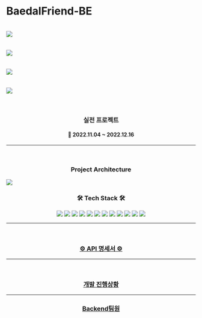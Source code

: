 # BaedalFriend-BE
 <br>
<img src="https://myawsbucketds.s3.ap-northeast-2.amazonaws.com/5abb14db-03da-43e4-b69c-9ba205729215.png">
<br>
<br>
<br>
<img src="https://myawsbucketds.s3.ap-northeast-2.amazonaws.com/0d288f58-c949-4498-8693-0fe249f29820.png">
<br>
<br>
<br>
<img src="https://myawsbucketds.s3.ap-northeast-2.amazonaws.com/805756b3-8aed-4e90-a37d-b18508fb7bf7.png">
<br>
<br>
<br>
<img src="https://myawsbucketds.s3.ap-northeast-2.amazonaws.com/c2bd5b7f-610e-4874-9031-db7c6ec9e35c.png">
<br>
<br>
<br>
<h3 align="center"><b>실전 프로젝트</b></h3>

<h4 align="center">📆 2022.11.04 ~ 2022.12.16</h4>

---
<br>
<h3 align="center"><b>Project Architecture </b></h3>
<img src="https://myawsbucketds.s3.ap-northeast-2.amazonaws.com/efc1f1fa-3aa2-4c3e-bafc-a78dbd2de947.png">
<br>
<h3 align="center"><b>🛠 Tech Stack 🛠</b></h3>
<p align="center">
<img src="https://img.shields.io/badge/Spring-6DB33F?style=for-the-badge&logo=github&logoColor=white">
<img src="https://img.shields.io/badge/github-181717?style=for-the-badge&logo=github&logoColor=white">
<img src="https://img.shields.io/badge/linux-FCC624?style=for-the-badge&logo=linux&logoColor=black">
<img src="https://img.shields.io/badge/aws-232F3E?style=for-the-badge&logo=aws&logoColor=white">
<img src="https://camo.githubusercontent.com/fd0243cd3a19485c4f3e82eba48aa53c2b13c41bd87164fc77fa3498ec09d2bd/68747470733a2f2f696d672e736869656c64732e696f2f62616467652f616d617a6f6e73332d3536394133313f7374796c653d666f722d7468652d6261646765266c6f676f3d616d617a6f6e7333266c6f676f436f6c6f723d7768697465">

<img src="https://camo.githubusercontent.com/5309f68ce19176455b37914291b345bd7af797286bbf86aaabdc23d398e93586/68747470733a2f2f696d672e736869656c64732e696f2f62616467652f617773206563322d3037433136303f7374796c653d666f722d7468652d6261646765266c6f676f3d616d617a6f6e65617773266c6f676f436f6c6f723d7768697465">
  <img src="https://camo.githubusercontent.com/c0f71772804c86d0f144ce923027aff25e8d761c6b791d2de6698607e21c5465/68747470733a2f2f696d672e736869656c64732e696f2f62616467652f677261646c652d3032333033413f7374796c653d666f722d7468652d6261646765266c6f676f3d677261646c65266c6f676f436f6c6f723d7768697465">
  <img src="https://camo.githubusercontent.com/c1fc168684171582321954905e8b9dc4f59810243ed85e645f3b7938ee3145cb/68747470733a2f2f696d672e736869656c64732e696f2f62616467652f6d7973716c2d3434373941313f7374796c653d666f722d7468652d6261646765266c6f676f3d6d7973716c266c6f676f436f6c6f723d7768697465">
  <img src="https://camo.githubusercontent.com/54a2f74f3cbb3cb810faa417fb9a56b4d947be01e868ab624b3f251a1062257b/68747470733a2f2f696d672e736869656c64732e696f2f62616467652f67697468756220616374696f6e732d3230383846463f7374796c653d666f722d7468652d6261646765266c6f676f3d67697468756220616374696f6e73266c6f676f436f6c6f723d7768697465">
  <img src="https://camo.githubusercontent.com/a831a652fb5370367ee71ae4255e39623b9edf7e60ffbcf7ba356b1d82a09538/68747470733a2f2f696d672e736869656c64732e696f2f62616467652f737072696e672064617461206a70612d4632384431413f7374796c653d666f722d7468652d6261646765266c6f676f3d737072696e67646174616a7061266c6f676f436f6c6f723d7768697465">
<img src="https://img.shields.io/badge/Docker-2496ED?style=for-the-badge&logo=Docker&logoColor=white">
<img src="https://img.shields.io/badge/Redis-DC382D?style=for-the-badge&logo=redis&logoColor=white"/>
<br>



---

<br>
<h3 align="center"><b><a href="https://github.com/BedalFriend/BaedalFriend-BE/wiki/API-%EB%AA%85%EC%84%B8%EC%84%9C">⚙ API 명세서 ⚙</a></b></h3>

---

<br>
<h3 align="center"><b><a href="https://github.com/orgs/BedalFriend/projects/1/views/1"> 개발 진행상황 </a></b></h3>

---
<h3 align="center"><b><a href="https://github.com/orgs/BedalFriend/projects/1/views/1"> Backend팀원 </a></b></h3>

